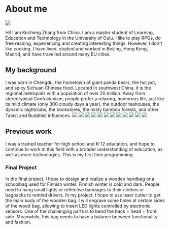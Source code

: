 # About me

![](../images/kechengavatar.png)


Hi! I am Kecheng Zhang from China. I am a master student of Learning, Education and Technology in the University of Oulu. I like to play RPGs, do free reading, experiencing and creating interesting things. However, I don't like cooking. I have lived, studied and worked in Beijing, Hong Kong, Madrid, and have travelled around many EU cities.


## My background

I was born in Chengdu, the hometown of giant panda bears, the hot pot, and spicy Sichuan Chinese food. Located in southwest China, it is the regional metropolis with a population of over 20 million. Away from stereotypical Confucianism, people prefer a relaxing, humorous life, just like its mild climate (only 300 cloudy days a year), the outdoor teahouses, the dynamic nightclubs, the bookstores, the misty bamboo forests, and other Taoist and Buddhist influences. 
![](../images/panda1.jpg)
![](../images/pandadis.jpg)
![](../images/hotpot1.jpg)
![](../images/chengdu1.jpg)
![](../images/chengdu2.jpg)
![](../images/chengdu3.jpg)
![](../images/chengdu4.jpg)
![](../images/chengdu5.jpg)
![](../images/chengdu6.jpg)
![](../images/chengdu7.jpg)
![](../images/chengdu8.jpg)
![](../images/chengdu9.jpg)

## Previous work

I was a trained teacher for high school and K-12 education, and hope to continue to work in this field with a broader understanding of education, as well as more technologies. This is my first time programming.

### Final Project

In the final project, I hope to design and realize a wooden handbag or a schoolbag used for Finnish winter. 
Finnish winter is cold and dark. People need to hang small lights or reflective bandages to their clothes or bagpacks to remind drivers.
In my project, I hope to use laser cutter to get the main body of the wooden bag. I will engrave some holes at certain sides of the wood bag, allowing to insert LED lights controlled by electronic sensors.
One of the challenging parts is to bend the back + head + front side. 
Meanwhile, this bag needs to have a balance between functionality and fashion.


